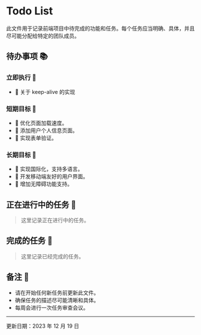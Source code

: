 # Todo List

此文件用于记录前端项目中待完成的功能和任务。每个任务应当明确、具体，并且尽可能分配给特定的团队成员。

## 待办事项 📚

### 立即执行 🚀

- 🔨 关于 keep-alive 的实现

### 短期目标 🚀

- 🔨 优化页面加载速度。
- 🔨 添加用户个人信息页面。
- 🔨 实现表单验证。

### 长期目标 🚀

- 🔨 实现国际化，支持多语言。
- 🔨 开发移动端友好的用户界面。
- 🔨 增加无障碍功能支持。

## 正在进行中的任务 🚀

> 这里记录正在进行中的任务。

## 完成的任务 🚀

> 这里记录已经完成的任务。

## 备注 🌈

- 请在开始任何新任务前更新此文件。
- 确保任务的描述尽可能清晰和具体。
- 每周会进行一次任务审查会议。

---

更新日期：2023 年 12 月 19 日
